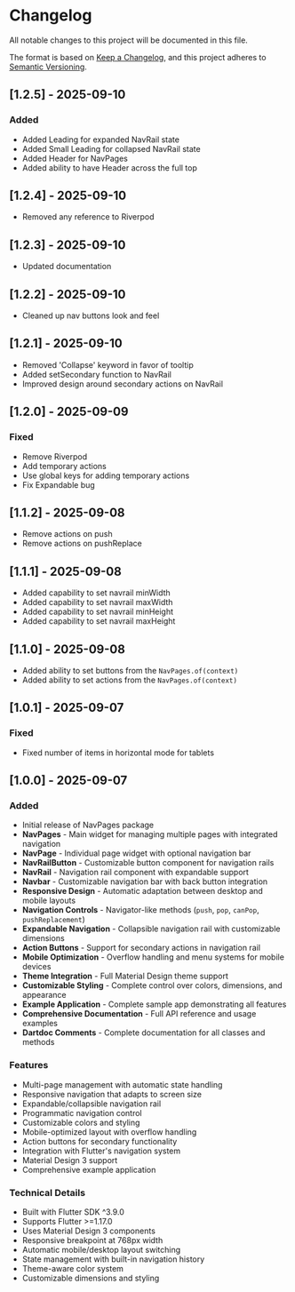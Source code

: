 # Changelog

All notable changes to this project will be documented in this file.

The format is based on [Keep a Changelog](https://keepachangelog.com/en/1.0.0/),
and this project adheres to [Semantic Versioning](https://semver.org/spec/v2.0.0.html).

## [1.2.5] - 2025-09-10

### Added
- Added Leading for expanded NavRail state
- Added Small Leading for collapsed NavRail state
- Added Header for NavPages
- Added ability to have Header across the full top

## [1.2.4] - 2025-09-10
- Removed any reference to Riverpod

## [1.2.3] - 2025-09-10
- Updated documentation

## [1.2.2] - 2025-09-10
- Cleaned up nav buttons look and feel

## [1.2.1] - 2025-09-10
- Removed 'Collapse' keyword in favor of tooltip
- Added setSecondary function to NavRail
- Improved design around secondary actions on NavRail

## [1.2.0] - 2025-09-09

### Fixed
- Remove Riverpod
- Add temporary actions
- Use global keys for adding temporary actions
- Fix Expandable bug


## [1.1.2] - 2025-09-08
- Remove actions on push
- Remove actions on pushReplace

## [1.1.1] - 2025-09-08
- Added capability to set navrail minWidth
- Added capability to set navrail maxWidth
- Added capability to set navrail minHeight
- Added capability to set navrail maxHeight

## [1.1.0] - 2025-09-08
- Added ability to set buttons from the `NavPages.of(context)`
- Added ability to set actions from the `NavPages.of(context)`

## [1.0.1] - 2025-09-07

### Fixed
- Fixed number of items in horizontal mode for tablets

## [1.0.0] - 2025-09-07

### Added
- Initial release of NavPages package
- **NavPages** - Main widget for managing multiple pages with integrated navigation
- **NavPage** - Individual page widget with optional navigation bar
- **NavRailButton** - Customizable button component for navigation rails
- **NavRail** - Navigation rail component with expandable support
- **Navbar** - Customizable navigation bar with back button integration
- **Responsive Design** - Automatic adaptation between desktop and mobile layouts
- **Navigation Controls** - Navigator-like methods (`push`, `pop`, `canPop`, `pushReplacement`)
- **Expandable Navigation** - Collapsible navigation rail with customizable dimensions
- **Action Buttons** - Support for secondary actions in navigation rail
- **Mobile Optimization** - Overflow handling and menu systems for mobile devices
- **Theme Integration** - Full Material Design theme support
- **Customizable Styling** - Complete control over colors, dimensions, and appearance
- **Example Application** - Complete sample app demonstrating all features
- **Comprehensive Documentation** - Full API reference and usage examples
- **Dartdoc Comments** - Complete documentation for all classes and methods

### Features
- Multi-page management with automatic state handling
- Responsive navigation that adapts to screen size
- Expandable/collapsible navigation rail
- Programmatic navigation control
- Customizable colors and styling
- Mobile-optimized layout with overflow handling
- Action buttons for secondary functionality
- Integration with Flutter's navigation system
- Material Design 3 support
- Comprehensive example application

### Technical Details
- Built with Flutter SDK ^3.9.0
- Supports Flutter >=1.17.0
- Uses Material Design 3 components
- Responsive breakpoint at 768px width
- Automatic mobile/desktop layout switching
- State management with built-in navigation history
- Theme-aware color system
- Customizable dimensions and styling
